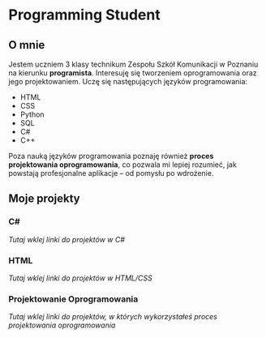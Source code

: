# Programming Student

## O mnie

Jestem uczniem 3 klasy technikum Zespołu Szkół Komunikacji w Poznaniu na kierunku **programista**. Interesuję się tworzeniem oprogramowania oraz jego projektowaniem. Uczę się następujących języków programowania:

- HTML
- CSS
- Python
- SQL
- C#
- C++

Poza nauką języków programowania poznaję również **proces projektowania oprogramowania**, co pozwala mi lepiej rozumieć, jak powstają profesjonalne aplikacje – od pomysłu po wdrożenie.

## Moje projekty

### C#

_Tutaj wklej linki do projektów w C#_

### HTML

_Tutaj wklej linki do projektów w HTML/CSS_

### Projektowanie Oprogramowania

_Tutaj wklej linki do projektów, w których wykorzystałeś proces projektowania oprogramowania_
